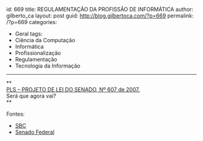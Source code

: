 id: 669
title: REGULAMENTAÇÃO DA PROFISSÃO DE INFORMÁTICA
author: gilberto_ca
layout: post
guid: http://blog.gilbertoca.com/?p=669
permalink: /?p=669
categories:
  - Geral
tags:
  - Ciência da Computação
  - Informática
  - Profissionalização
  - Regulamentação
  - Tecnologia da Informação
---
<!-- google_ad_section_start -->

**  
[PLS &#8211; PROJETO DE LEI DO SENADO, Nº 607 de 2007.][1]  
Será que agora vai?  
**

Fontes: 

- [SBC][2]  
- [Senado Federal][1]

<!-- google_ad_section_end -->

 [1]: http://www.senado.gov.br/atividade/materia/detalhes.asp?p_cod_mate=82918
 [2]: http://homepages.dcc.ufmg.br/~bigonha/Sbc/plsbc.html